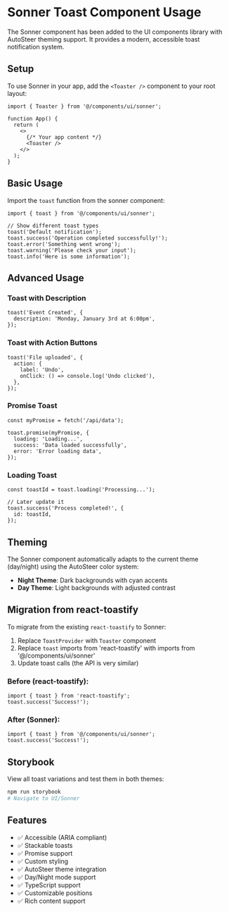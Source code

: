 # Sonner Toast Component Usage

The Sonner component has been added to the UI components library with AutoSteer theming support. It provides a modern, accessible toast notification system.

## Setup

To use Sonner in your app, add the `<Toaster />` component to your root layout:

```tsx
import { Toaster } from '@/components/ui/sonner';

function App() {
  return (
    <>
      {/* Your app content */}
      <Toaster />
    </>
  );
}
```

## Basic Usage

Import the `toast` function from the sonner component:

```tsx
import { toast } from '@/components/ui/sonner';

// Show different toast types
toast('Default notification');
toast.success('Operation completed successfully!');
toast.error('Something went wrong');
toast.warning('Please check your input');
toast.info('Here is some information');
```

## Advanced Usage

### Toast with Description
```tsx
toast('Event Created', {
  description: 'Monday, January 3rd at 6:00pm',
});
```

### Toast with Action Buttons
```tsx
toast('File uploaded', {
  action: {
    label: 'Undo',
    onClick: () => console.log('Undo clicked'),
  },
});
```

### Promise Toast
```tsx
const myPromise = fetch('/api/data');

toast.promise(myPromise, {
  loading: 'Loading...',
  success: 'Data loaded successfully',
  error: 'Error loading data',
});
```

### Loading Toast
```tsx
const toastId = toast.loading('Processing...');

// Later update it
toast.success('Process completed!', {
  id: toastId,
});
```

## Theming

The Sonner component automatically adapts to the current theme (day/night) using the AutoSteer color system:

- **Night Theme**: Dark backgrounds with cyan accents
- **Day Theme**: Light backgrounds with adjusted contrast

## Migration from react-toastify

To migrate from the existing `react-toastify` to Sonner:

1. Replace `ToastProvider` with `Toaster` component
2. Replace `toast` imports from 'react-toastify' with imports from '@/components/ui/sonner'
3. Update toast calls (the API is very similar)

### Before (react-toastify):
```tsx
import { toast } from 'react-toastify';
toast.success('Success!');
```

### After (Sonner):
```tsx
import { toast } from '@/components/ui/sonner';
toast.success('Success!');
```

## Storybook

View all toast variations and test them in both themes:
```bash
npm run storybook
# Navigate to UI/Sonner
```

## Features

- ✅ Accessible (ARIA compliant)
- ✅ Stackable toasts
- ✅ Promise support
- ✅ Custom styling
- ✅ AutoSteer theme integration
- ✅ Day/Night mode support
- ✅ TypeScript support
- ✅ Customizable positions
- ✅ Rich content support